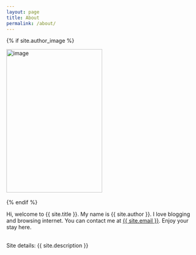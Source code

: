 ```yaml
---
layout: page
title: About
permalink: /about/
---
```

{% if site.author_image %}
<div class="text-center">
<img src="{{ site.author_image }}" width="250" height="375" alt="image" class="img-thumbnail">
</div>
<br />
{% endif %}
<p>Hi, 
welcome to {{ site.title }}. My name is {{ site.author }}. I love blogging and browsing internet. You can contact me at <a href="mailto:{{ site.email }}">{{ site.email }}</a>. Enjoy your stay here.</p>
<br />
Site details: {{ site.description }}
